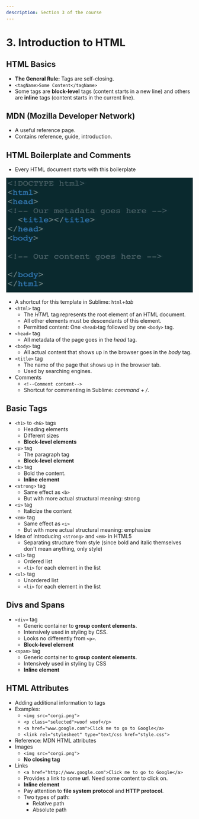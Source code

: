 ```yaml
---
description: Section 3 of the course
---
```


# 3. Introduction to HTML

## HTML Basics

* **The General Rule:** Tags are self-closing.
* `<tagName>Some Content</tagName>`
* Some tags are **block-level** tags \(content starts in a new line\) and others are **inline** tags \(content starts in the current line\).

## MDN \(Mozilla Developer Network\)

* A useful reference page.
* Contains reference, guide, introduction.

## HTML Boilerplate and Comments

* Every HTML document starts with this boilerplate 

![](../.gitbook/assets/image.png)

* A shortcut for this template in Sublime: `html`+_tab_
* `<html>` tag
  * The _HTML_ tag represents the root element of an HTML document.
  * All other elements must be descendants of this element.
  * Permitted content: One `<head>`tag followed by one `<body>` tag.
* `<head>` tag
  * All metadata of the page goes in the _head_ tag.
* `<body>` tag
  * All actual content that shows up in the browser goes in the _body_ tag.
* `<title>` tag
  * The name of the page that shows up in the browser tab.
  * Used by searching engines.
* Comments
  * `<!--Comment content-->`
  * Shortcut for commenting in Sublime: _command_ + _/_.

## Basic Tags

* `<h1>` to `<h6>` tags
  * Heading elements
  * Different sizes
  * **Block-level elements**
* `<p>` tag
  * The paragraph tag
  * **Block-level** **element**
* `<b>` tag
  * Bold the content.
  * **Inline element**
* `<strong>` tag
  * Same effect as `<b>`
  * But with more actual structural meaning: strong
* `<i>` tag
  * Italicize the content
* `<em>` tag
  * Same effect as `<i>`
  * But with more actual structural meaning: emphasize
* Idea of introducing `<strong>` and `<em>` in HTML5
  * Separating structure from style \(since bold and italic themselves don't mean anything, only style\)
* `<ol>` tag
  * Ordered list
  * `<li>` for each element in the list
* `<ul>` tag
  * Unordered list
  * `<li>` for each element in the list

## Divs and Spans

* `<div>` tag
  * Generic container to **group content elements**.
  * Intensively used in styling by CSS.
  * Looks no differently from `<p>`.
  * **Block-level element**
* `<span>` tag
  * Generic container to **group content elements**.
  * Intensively used in styling by CSS
  * **Inline element**

## HTML Attributes

* Adding additional information to tags
* Examples:
  * `<img src="corgi.png">`
  * `<p class="selected">woof woof</p>`
  * `<a href="www.google.com">Click me to go to Google</a>`
  * `<link rel="stylesheet" type="text/css href="style.css">`
* Reference: MDN HTML attributes
* Images
  * `<img src="corgi.png">`
  * **No closing tag**
* Links
  * `<a href="http://www.google.com">Click me to go to Google</a>`
  * Provides a link to some **url**. Need some content to click on.
  * **Inline element**
  * Pay attention to **file system protocol** and **HTTP protocol**.
  * Two types of path:
    * Relative path
    * Absolute path

